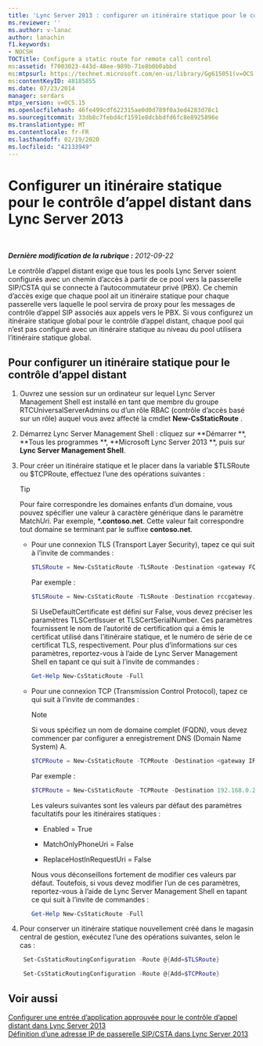 ```yaml
---
title: 'Lync Server 2013 : configurer un itinéraire statique pour le contrôle d’appel distant'
ms.reviewer: ''
ms.author: v-lanac
author: lanachin
f1.keywords:
- NOCSH
TOCTitle: Configure a static route for remote call control
ms:assetid: f7003023-443d-48ee-989b-71e8b0b0abbd
ms:mtpsurl: https://technet.microsoft.com/en-us/library/Gg615051(v=OCS.15)
ms:contentKeyID: 48185855
ms.date: 07/23/2014
manager: serdars
mtps_version: v=OCS.15
ms.openlocfilehash: 46fe499cdf622315ae0d0d789f0a3ed4283d78c1
ms.sourcegitcommit: 33db8c7febd4cf1591e8dcbbdfd6fc8e8925896e
ms.translationtype: MT
ms.contentlocale: fr-FR
ms.lasthandoff: 02/19/2020
ms.locfileid: "42133949"
---
```

<div data-xmlns="http://www.w3.org/1999/xhtml">

<div class="topic" data-xmlns="http://www.w3.org/1999/xhtml" data-msxsl="urn:schemas-microsoft-com:xslt" data-cs="http://msdn.microsoft.com/">

<div data-asp="https://msdn2.microsoft.com/asp">

# <a name="configure-a-static-route-for-remote-call-control-in-lync-server-2013"></a>Configurer un itinéraire statique pour le contrôle d’appel distant dans Lync Server 2013

</div>

<div id="mainSection">

<div id="mainBody">

<span> </span>

_**Dernière modification de la rubrique :** 2012-09-22_

Le contrôle d’appel distant exige que tous les pools Lync Server soient configurés avec un chemin d’accès à partir de ce pool vers la passerelle SIP/CSTA qui se connecte à l’autocommutateur privé (PBX). Ce chemin d’accès exige que chaque pool ait un itinéraire statique pour chaque passerelle vers laquelle le pool servira de proxy pour les messages de contrôle d’appel SIP associés aux appels vers le PBX. Si vous configurez un itinéraire statique global pour le contrôle d’appel distant, chaque pool qui n’est pas configuré avec un itinéraire statique au niveau du pool utilisera l’itinéraire statique global.

<div>

## <a name="to-configure-a-static-route-for-remote-call-control"></a>Pour configurer un itinéraire statique pour le contrôle d’appel distant

1.  Ouvrez une session sur un ordinateur sur lequel Lync Server Management Shell est installé en tant que membre du groupe RTCUniversalServerAdmins ou d’un rôle RBAC (contrôle d’accès basé sur un rôle) auquel vous avez affecté la cmdlet **New-CsStaticRoute** .

2.  Démarrez Lync Server Management Shell : cliquez sur **Démarrer **, **Tous les programmes **, **Microsoft Lync Server 2013 **, puis sur **Lync Server Management Shell**.

3.  Pour créer un itinéraire statique et le placer dans la variable $TLSRoute ou $TCPRoute, effectuez l’une des opérations suivantes :
    
    <div class="">
    

    > [!TIP]  
    > Pour faire correspondre les domaines enfants d’un domaine, vous pouvez spécifier une valeur à caractère générique dans le paramètre MatchUri. Par exemple, <STRONG>*.contoso.net</STRONG>. Cette valeur fait correspondre tout domaine se terminant par le suffixe <STRONG>contoso.net</STRONG>.

    
    </div>
    
      - Pour une connexion TLS (Transport Layer Security), tapez ce qui suit à l’invite de commandes :
        
        ```powershell
        $TLSRoute = New-CsStaticRoute -TLSRoute -Destination <gateway FQDN> -Port <gateway SIP listening port> -UseDefaultCertificate $true -MatchUri <destination domain>
        ```
        Par exemple :
        ```powershell
        $TLSRoute = New-CsStaticRoute -TLSRoute -Destination rccgateway.contoso.net -Port 5065 -UseDefaultCertificate $true -MatchUri *.contoso.net
        ```
        Si UseDefaultCertificate est défini sur False, vous devez préciser les paramètres TLSCertIssuer et TLSCertSerialNumber. Ces paramètres fournissent le nom de l’autorité de certification qui a émis le certificat utilisé dans l’itinéraire statique, et le numéro de série de ce certificat TLS, respectivement. Pour plus d’informations sur ces paramètres, reportez-vous à l’aide de Lync Server Management Shell en tapant ce qui suit à l’invite de commandes :
        ```powershell
        Get-Help New-CsStaticRoute -Full
        ```
      - Pour une connexion TCP (Transmission Control Protocol), tapez ce qui suit à l’invite de commandes :
        
        <div class="">
        

        > [!NOTE]  
        > Si vous spécifiez un nom de domaine complet (FQDN), vous devez commencer par configurer a enregistrement DNS (Domain Name System) A.

        
        </div>
        
        ```powershell
        $TCPRoute = New-CsStaticRoute -TCPRoute -Destination <gateway IP address or FQDN> -Port <gateway SIP listening port> -MatchUri <destination domain>
        ```
        Par exemple :
        ```powershell
        $TCPRoute = New-CsStaticRoute -TCPRoute -Destination 192.168.0.240 -Port 5065 -MatchUri *.contoso.net
        ```
        Les valeurs suivantes sont les valeurs par défaut des paramètres facultatifs pour les itinéraires statiques :
        
          - Enabled = True
        
          - MatchOnlyPhoneUri = False
        
          - ReplaceHostInRequestUri = False
        
        Nous vous déconseillons fortement de modifier ces valeurs par défaut. Toutefois, si vous devez modifier l’un de ces paramètres, reportez-vous à l’aide de Lync Server Management Shell en tapant ce qui suit à l’invite de commandes :
        ```powershell
        Get-Help New-CsStaticRoute -Full
        ```
4.  Pour conserver un itinéraire statique nouvellement créé dans le magasin central de gestion, exécutez l’une des opérations suivantes, selon le cas :
    
       ```powershell
        Set-CsStaticRoutingConfiguration -Route @{Add=$TLSRoute}
       ```
    
       ```powershell
        Set-CsStaticRoutingConfiguration -Route @{Add=$TCPRoute}
       ```

</div>

<div>

## <a name="see-also"></a>Voir aussi


[Configurer une entrée d’application approuvée pour le contrôle d’appel distant dans Lync Server 2013](lync-server-2013-configure-a-trusted-application-entry-for-remote-call-control.md)  
[Définition d’une adresse IP de passerelle SIP/CSTA dans Lync Server 2013](lync-server-2013-define-a-sip-csta-gateway-ip-address.md)  
  

</div>

</div>

<span> </span>

</div>

</div>

</div>


